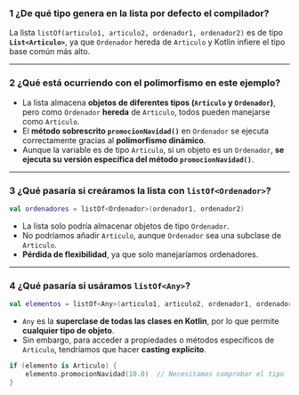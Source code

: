 ### **1 ¿De qué tipo genera en la lista por defecto el compilador?**
La lista `listOf(articulo1, articulo2, ordenador1, ordenador2)` es de tipo **`List<Articulo>`**, ya que `Ordenador` hereda de `Articulo` y Kotlin infiere el tipo base común más alto.

---

### **2 ¿Qué está ocurriendo con el polimorfismo en este ejemplo?**
- La lista almacena **objetos de diferentes tipos (`Articulo` y `Ordenador`)**, pero como `Ordenador` **hereda** de `Articulo`, todos pueden manejarse como `Articulo`.
- El **método sobrescrito `promocionNavidad()`** en `Ordenador` se ejecuta correctamente gracias al **polimorfismo dinámico**.
- Aunque la variable es de tipo `Articulo`, si un objeto es un `Ordenador`, **se ejecuta su versión específica del método `promocionNavidad()`**.

---

### **3 ¿Qué pasaría si creáramos la lista con `listOf<Ordenador>`?**
```kotlin
val ordenadores = listOf<Ordenador>(ordenador1, ordenador2)
```
- La lista solo podría almacenar objetos de tipo `Ordenador`.
- No podríamos añadir `Articulo`, aunque `Ordenador` sea una subclase de `Articulo`.
- **Pérdida de flexibilidad**, ya que solo manejaríamos ordenadores.

---

### **4 ¿Qué pasaría si usáramos `listOf<Any>`?**
```kotlin
val elementos = listOf<Any>(articulo1, articulo2, ordenador1, ordenador2)
```
- `Any` es la **superclase de todas las clases en Kotlin**, por lo que permite **cualquier tipo de objeto**.
- Sin embargo, para acceder a propiedades o métodos específicos de `Articulo`, tendríamos que hacer **casting explícito**.
```kotlin
if (elemento is Articulo) {
    elemento.promocionNavidad(10.0)  // Necesitamos comprobar el tipo
}
```
